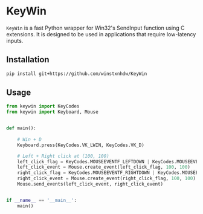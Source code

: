 # KeyWin

`KeyWin` is a fast Python wrapper for Win32's SendInput function using C extensions. It is designed to be used in applications that require low-latency inputs.

## Installation

```bash
pip install git+https://github.com/winstxnhdw/KeyWin
```

## Usage

```python
from keywin import KeyCodes
from keywin import Keyboard, Mouse


def main():
    
    # Win + D
    Keyboard.press(KeyCodes.VK_LWIN, KeyCodes.VK_D)

    # Left + Right click at (100, 100)
    left_click_flag = KeyCodes.MOUSEEVENTF_LEFTDOWN | KeyCodes.MOUSEEVENTF_LEFTUP
    left_click_event = Mouse.create_event(left_click_flag, 100, 100)
    right_click_flag = KeyCodes.MOUSEEVENTF_RIGHTDOWN | KeyCodes.MOUSEEVENTF_RIGHTUP
    right_click_event = Mouse.create_event(right_click_flag, 100, 100)
    Mouse.send_events(left_click_event, right_click_event)


if __name__ == '__main__':
    main() 
```

